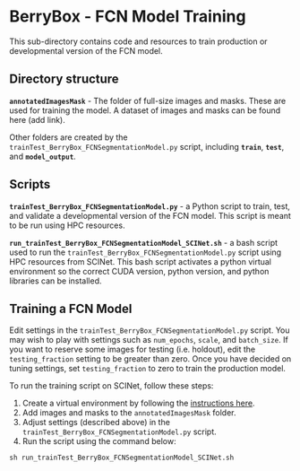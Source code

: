 
# BerryBox - FCN Model Training

<!-- badges: start -->
<!-- badges: end -->

This sub-directory contains code and resources to train production or
developmental version of the FCN model.

## Directory structure

**`annotatedImagesMask`** - The folder of full-size images and masks.
These are used for training the model. A dataset of images and masks can
be found here (add link).

Other folders are created by the
`trainTest_BerryBox_FCNSegmentationModel.py` script, including
**`train`**, **`test`**, and **`model_output`**.

## Scripts

**`trainTest_BerryBox_FCNSegmentationModel.py`** - a Python script to
train, test, and validate a developmental version of the FCN model. This
script is meant to be run using HPC resources.

**`run_trainTest_BerryBox_FCNSegmentationModel_SCINet.sh`** - a bash
script used to run the `trainTest_BerryBox_FCNSegmentationModel.py`
script using HPC resources from SCINet. This bash script activates a
python virtual environment so the correct CUDA version, python version,
and python libraries can be installed.

## Training a FCN Model

Edit settings in the `trainTest_BerryBox_FCNSegmentationModel.py`
script. You may wish to play with settings such as `num_epochs`,
`scale`, and `batch_size`. If you want to reserve some images for
testing (i.e. holdout), edit the `testing_fraction` setting to be
greater than zero. Once you have decided on tuning settings, set
`testing_fraction` to zero to train the production model.

To run the training script on SCINet, follow these steps:

1.  Create a virtual environment by following the [instructions
    here](https://github.com/neyhartj/FCNWorkflow/tree/master/scinet).  
2.  Add images and masks to the `annotatedImagesMask` folder.  
3.  Adjust settings (described above) in the
    `trainTest_BerryBox_FCNSegmentationModel.py` script.  
4.  Run the script using the command below:

<!-- -->

    sh run_trainTest_BerryBox_FCNSegmentationModel_SCINet.sh
